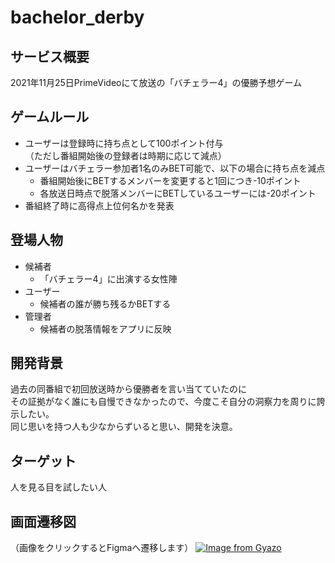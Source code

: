 # bachelor_derby

## サービス概要
2021年11月25日PrimeVideoにて放送の「バチェラー4」の優勝予想ゲーム

## ゲームルール
- ユーザーは登録時に持ち点として100ポイント付与\
  （ただし番組開始後の登録者は時期に応じて減点）
- ユーザーはバチェラー参加者1名のみBET可能で、以下の場合に持ち点を減点
  - 番組開始後にBETするメンバーを変更すると1回につき-10ポイント
  - 各放送日時点で脱落メンバーにBETしているユーザーには-20ポイント
- 番組終了時に高得点上位何名かを発表

## 登場人物
- 候補者
  - 「バチェラー4」に出演する女性陣
- ユーザー
  - 候補者の誰が勝ち残るかBETする
- 管理者
  - 候補者の脱落情報をアプリに反映

## 開発背景
過去の同番組で初回放送時から優勝者を言い当てていたのに\
その証拠がなく誰にも自慢できなかったので、今度こそ自分の洞察力を周りに誇示したい。\
同じ思いを持つ人も少なからずいると思い、開発を決意。

## ターゲット
人を見る目を試したい人

## 画面遷移図
（画像をクリックするとFigmaへ遷移します）
[![Image from Gyazo](https://i.gyazo.com/3d687a87dd09d37734f769648ea4fcb2.png)](https://www.figma.com/file/gmouuUa3BQDQIqeh8NRowV/%E3%83%90%E3%83%81%E3%82%A7%E3%83%A9%E3%83%BC%E3%83%80%E3%83%BC%E3%83%93%E3%83%BC4?node-id=0%3A1)